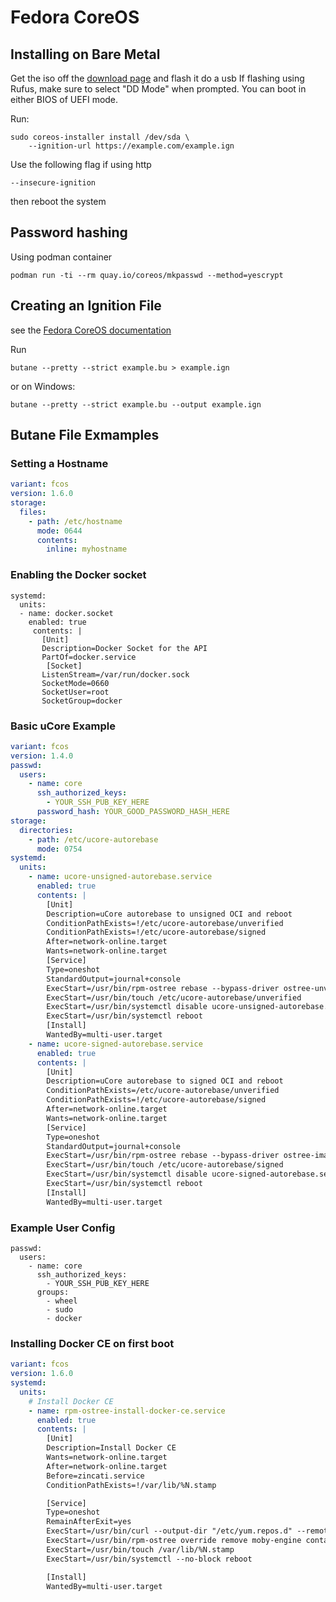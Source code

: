 # Fedora CoreOS

## Installing on Bare Metal
Get the iso off the [download page](https://fedoraproject.org/coreos/download/?stream=stable#baremetal) and flash it do a usb
If flashing using Rufus, make sure to select "DD Mode" when prompted. You can boot in either BIOS of UEFI mode.

Run:
```terminal
sudo coreos-installer install /dev/sda \
    --ignition-url https://example.com/example.ign
```
Use the following flag if using http
```
--insecure-ignition
```
then reboot the system

## Password hashing
Using podman container
```
podman run -ti --rm quay.io/coreos/mkpasswd --method=yescrypt
```

## Creating an Ignition File
see the [Fedora CoreOS documentation](https://docs.fedoraproject.org/en-US/fedora-coreos/producing-ign/)

Run 
```
butane --pretty --strict example.bu > example.ign
```
or on Windows:
```
butane --pretty --strict example.bu --output example.ign
```

## Butane File Exmamples
### Setting a Hostname
```yaml
variant: fcos
version: 1.6.0
storage:
  files:
    - path: /etc/hostname
      mode: 0644
      contents:
        inline: myhostname
```

### Enabling the Docker socket
```
systemd:
  units:
  - name: docker.socket
    enabled: true
     contents: |
       [Unit]
       Description=Docker Socket for the API
       PartOf=docker.service
        [Socket]
       ListenStream=/var/run/docker.sock
       SocketMode=0660
       SocketUser=root
       SocketGroup=docker
```

### Basic uCore Example 
```yaml
variant: fcos
version: 1.4.0
passwd:
  users:
    - name: core
      ssh_authorized_keys:
        - YOUR_SSH_PUB_KEY_HERE
      password_hash: YOUR_GOOD_PASSWORD_HASH_HERE
storage:
  directories:
    - path: /etc/ucore-autorebase
      mode: 0754
systemd:
  units:
    - name: ucore-unsigned-autorebase.service
      enabled: true
      contents: |
        [Unit]
        Description=uCore autorebase to unsigned OCI and reboot
        ConditionPathExists=!/etc/ucore-autorebase/unverified
        ConditionPathExists=!/etc/ucore-autorebase/signed
        After=network-online.target
        Wants=network-online.target
        [Service]
        Type=oneshot
        StandardOutput=journal+console
        ExecStart=/usr/bin/rpm-ostree rebase --bypass-driver ostree-unverified-registry:ghcr.io/ublue-os/ucore:stable
        ExecStart=/usr/bin/touch /etc/ucore-autorebase/unverified
        ExecStart=/usr/bin/systemctl disable ucore-unsigned-autorebase.service
        ExecStart=/usr/bin/systemctl reboot
        [Install]
        WantedBy=multi-user.target
    - name: ucore-signed-autorebase.service
      enabled: true
      contents: |
        [Unit]
        Description=uCore autorebase to signed OCI and reboot
        ConditionPathExists=/etc/ucore-autorebase/unverified
        ConditionPathExists=!/etc/ucore-autorebase/signed
        After=network-online.target
        Wants=network-online.target
        [Service]
        Type=oneshot
        StandardOutput=journal+console
        ExecStart=/usr/bin/rpm-ostree rebase --bypass-driver ostree-image-signed:docker://ghcr.io/ublue-os/ucore:stable
        ExecStart=/usr/bin/touch /etc/ucore-autorebase/signed
        ExecStart=/usr/bin/systemctl disable ucore-signed-autorebase.service
        ExecStart=/usr/bin/systemctl reboot
        [Install]
        WantedBy=multi-user.target
```

### Example User Config 
```
passwd:
  users:
    - name: core
      ssh_authorized_keys:
        - YOUR_SSH_PUB_KEY_HERE
      groups:
        - wheel
        - sudo
        - docker
```

### Installing Docker CE on first boot
```yaml
variant: fcos
version: 1.6.0
systemd:
  units:
    # Install Docker CE
    - name: rpm-ostree-install-docker-ce.service
      enabled: true
      contents: |
        [Unit]
        Description=Install Docker CE
        Wants=network-online.target
        After=network-online.target
        Before=zincati.service
        ConditionPathExists=!/var/lib/%N.stamp

        [Service]
        Type=oneshot
        RemainAfterExit=yes
        ExecStart=/usr/bin/curl --output-dir "/etc/yum.repos.d" --remote-name https://download.docker.com/linux/fedora/docker-ce.repo
        ExecStart=/usr/bin/rpm-ostree override remove moby-engine containerd runc docker-cli --install docker-ce
        ExecStart=/usr/bin/touch /var/lib/%N.stamp
        ExecStart=/usr/bin/systemctl --no-block reboot

        [Install]
        WantedBy=multi-user.target
```